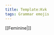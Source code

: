 ```yaml
---
title: Template:Kvk
tags: Grammar emojis
---
```


[[Feminine|<span title="Feminine (kvenkyn)"            class='emoji feminine singular'></span>]]<noinclude>

</noinclude>